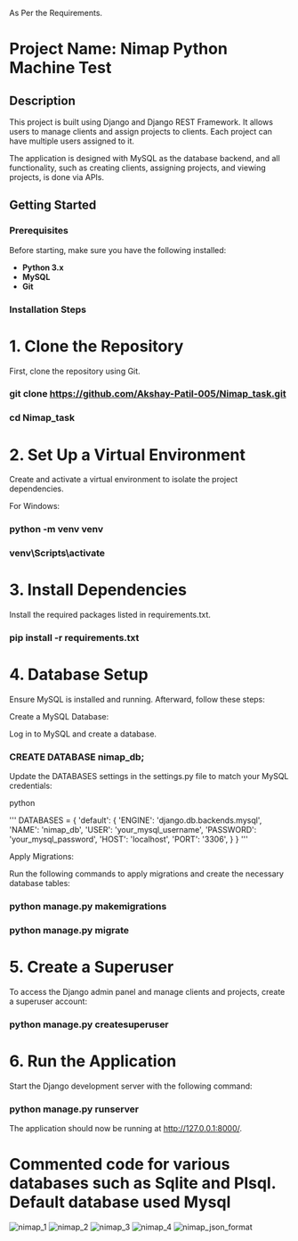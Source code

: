 As Per the Requirements.

# Project Name: Nimap Python Machine Test

## Description
This project is built using Django and Django REST Framework. It allows users to manage clients and assign projects to clients. Each project can have multiple users assigned to it. 

The application is designed with MySQL as the database backend, and all functionality, such as creating clients, assigning projects, and viewing projects, is done via APIs.

## Getting Started

### Prerequisites

Before starting, make sure you have the following installed:

- **Python 3.x**
- **MySQL**
- **Git**

### Installation Steps

# 1. Clone the Repository

First, clone the repository using Git.


### git clone https://github.com/Akshay-Patil-005/Nimap_task.git
### cd Nimap_task

# 2. Set Up a Virtual Environment
Create and activate a virtual environment to isolate the project dependencies.

For Windows:

### python -m venv venv
### venv\Scripts\activate

# 3. Install Dependencies
Install the required packages listed in requirements.txt.

### pip install -r requirements.txt

# 4. Database Setup
Ensure MySQL is installed and running. Afterward, follow these steps:

 Create a MySQL Database:

Log in to MySQL and create a database.

### CREATE DATABASE nimap_db;

Update the DATABASES settings in the settings.py file to match your MySQL credentials:

python

''' DATABASES = {
    'default': {
        'ENGINE': 'django.db.backends.mysql',
        'NAME': 'nimap_db',
        'USER': 'your_mysql_username',
        'PASSWORD': 'your_mysql_password',
        'HOST': 'localhost',
        'PORT': '3306',
    }
} '''


Apply Migrations:

Run the following commands to apply migrations and create the necessary database tables:

### python manage.py makemigrations
### python manage.py migrate


# 5. Create a Superuser
To access the Django admin panel and manage clients and projects, create a superuser account:


### python manage.py createsuperuser

# 6. Run the Application
Start the Django development server with the following command:

### python manage.py runserver
The application should now be running at http://127.0.0.1:8000/.

# Commented code for various databases such as Sqlite and Plsql. Default database used Mysql

![nimap_1](https://github.com/user-attachments/assets/eb81f776-7569-4e64-8639-0bba7ee26936)
![nimap_2](https://github.com/user-attachments/assets/eb03d8c9-85eb-41fa-b6ef-3fe2c0aaceb7)
![nimap_3](https://github.com/user-attachments/assets/61ea662b-8040-4df3-9921-360c19cdfefc)
![nimap_4](https://github.com/user-attachments/assets/8b92fc38-79f5-465d-af18-4b2163c2de48)
![nimap_json_format](https://github.com/user-attachments/assets/2e72495a-c077-4625-a686-7687fa266be2)
